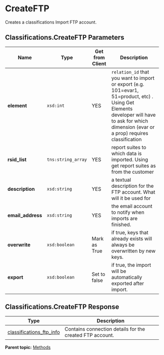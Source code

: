 # CreateFTP

Creates a classifications Import FTP account.

## Classifications.CreateFTP Parameters

|Name|Type|Get from Client|Description|
|----|----|------------------------------|-----------|
| **element** | `xsd:int` | YES | `relation_id` that you want to import or export \(e.g. 101=evar1, 51=product, etc\) . Using Get Elements developer will have to ask for which dimension (evar or a prop) requires classification|
| **rsid\_list** | `tns:string_array` | YES | report suites to which data is imported. Using get report suites as from the customer|
| **description** | `xsd:string` | YES | a textual description for the FTP account. What will it be used for  |
| **email\_address** | `xsd:string` | YES | the email account to notify when imports are finished. |
| **overwrite** | `xsd:boolean` | Mark as True | if true, keys that already exists will always be overwritten by new keys. |
| **export** | `xsd:boolean` | Set to false | if true, the import will be automatically exported after import. |

## Classifications.CreateFTP Response

| Type | Description |
|--------|---------------|
| [classifications\_ftp\_info](../data_types/r_classifications_ftp_info.md#) | Contains connection details for the created FTP account. |

**Parent topic:** [Methods](../methods/classifications_methods.md)

